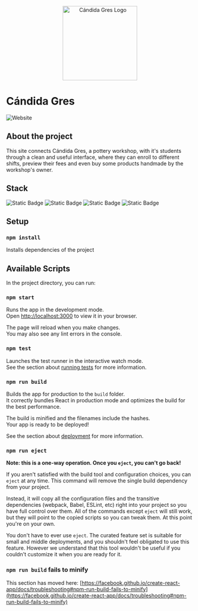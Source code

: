 <p align="center"><a href="https://candidagres.pages.dev" target="_blank"><img src="https://res.cloudinary.com/du6q3fppu/image/upload/v1732242557/jyyj80spczglaugxmyj5.svg" width="200" alt="Cándida Gres Logo"></a></p>


# Cándida Gres
![Website][front-url]



## About the project

This site connects Cándida Gres, a pottery workshop, with it's students through a clean and useful interface, where they can enroll to different shifts, preview their fees and even buy some products handmade by the workshop's owner.

## Stack
![Static Badge][license-image]
![Static Badge][react-image]
![Static Badge][bootstrap-image]
![Static Badge][prime-icons-image]

## Setup

### `npm install`

Installs dependencies of the project


## Available Scripts

In the project directory, you can run:

### `npm start`

Runs the app in the development mode.\
Open [http://localhost:3000](http://localhost:3000) to view it in your browser.

The page will reload when you make changes.\
You may also see any lint errors in the console.

### `npm test`

Launches the test runner in the interactive watch mode.\
See the section about [running tests](https://facebook.github.io/create-react-app/docs/running-tests) for more information.

### `npm run build`

Builds the app for production to the `build` folder.\
It correctly bundles React in production mode and optimizes the build for the best performance.

The build is minified and the filenames include the hashes.\
Your app is ready to be deployed!

See the section about [deployment](https://facebook.github.io/create-react-app/docs/deployment) for more information.

### `npm run eject`

**Note: this is a one-way operation. Once you `eject`, you can't go back!**

If you aren't satisfied with the build tool and configuration choices, you can `eject` at any time. This command will remove the single build dependency from your project.

Instead, it will copy all the configuration files and the transitive dependencies (webpack, Babel, ESLint, etc) right into your project so you have full control over them. All of the commands except `eject` will still work, but they will point to the copied scripts so you can tweak them. At this point you're on your own.

You don't have to ever use `eject`. The curated feature set is suitable for small and middle deployments, and you shouldn't feel obligated to use this feature. However we understand that this tool wouldn't be useful if you couldn't customize it when you are ready for it.

### `npm run build` fails to minify

This section has moved here: [https://facebook.github.io/create-react-app/docs/troubleshooting#npm-run-build-fails-to-minify](https://facebook.github.io/create-react-app/docs/troubleshooting#npm-run-build-fails-to-minify)



[front-url]: https://img.shields.io/website?url=https%3A%2F%2Fcandidagres.pages.dev&style=for-the-badge&label=SITE%20STATUS

[license-image]: https://img.shields.io/badge/unlicensed-blue.svg?style=for-the-badge&label=license

[react-image]:https://img.shields.io/badge/v18.1-58c4dc?style=for-the-badge&logo=react&label=react

[bootstrap-image]:https://img.shields.io/badge/v5.2-6f2cf4?style=for-the-badge&logo=bootstrap&label=bootstrap

[prime-icons-image]:https://img.shields.io/badge/v7.0-e0002a?style=for-the-badge&logo=primefaces&label=prime%20icons